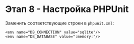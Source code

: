 # Этап 8 - Настройка PHPUnit

Заменить соответствующие строки в `phpunit.xml`:

```
<env name="DB_CONNECTION" value="sqlite"/>
<env name="DB_DATABASE" value=":memory:"/>
```
